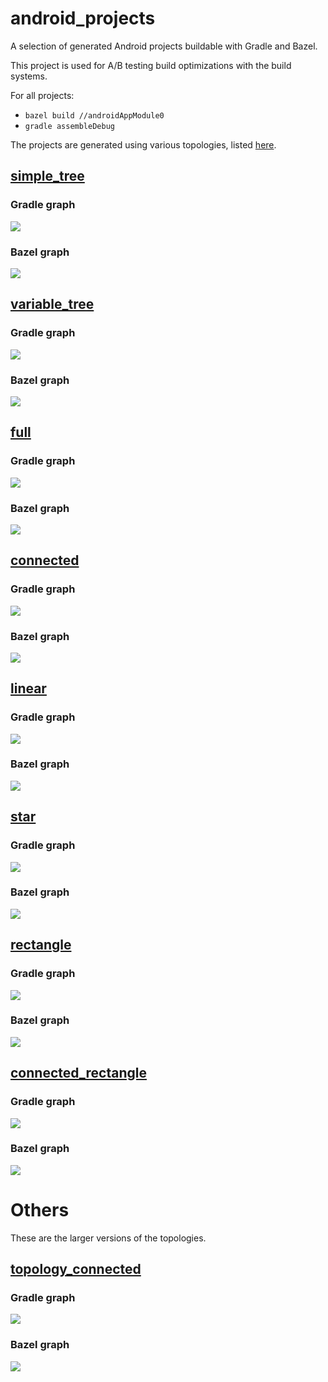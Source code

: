 # android_projects

A selection of generated Android projects buildable with Gradle and Bazel.

This project is used for A/B testing build optimizations with the build systems.

For all projects:

- `bazel build //androidAppModule0`
- `gradle assembleDebug`

The projects are generated using various topologies, listed [here](https://github.com/android/android-studio-poet/commit/d7a97aa679438aedac7229b50f72d9526552b8b7).

## [simple_tree](/simple_tree)

### Gradle graph

![](simple_tree/gradle_graph.png)

### Bazel graph

![](simple_tree/bazel_graph.png)

## [variable_tree](/variable_tree)

### Gradle graph

![](variable_tree/gradle_graph.png)

### Bazel graph

![](variable_tree/bazel_graph.png)

## [full](/full)

### Gradle graph

![](full/gradle_graph.png)

### Bazel graph

![](full/bazel_graph.png)

## [connected](/connected)

### Gradle graph

![](connected/gradle_graph.png)

### Bazel graph

![](connected/bazel_graph.png)

## [linear](/linear)

### Gradle graph

![](linear/gradle_graph.png)

### Bazel graph

![](linear/bazel_graph.png)

## [star](/star)

### Gradle graph

![](star/gradle_graph.png)

### Bazel graph

![](star/bazel_graph.png)

## [rectangle](/rectangle)

### Gradle graph

![](rectangle/gradle_graph.png)

### Bazel graph

![](rectangle/bazel_graph.png)

## [connected_rectangle](/connected_rectangle)

### Gradle graph

![](connected_rectangle/gradle_graph.png)

### Bazel graph

![](connected_rectangle/bazel_graph.png)

# Others

These are the larger versions of the topologies.

## [topology_connected](/topology_connected)

### Gradle graph

![](topology_connected/gradle_graph.png)

### Bazel graph

![](topology_connected/bazel_graph.png)
